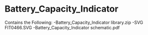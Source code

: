 # Battery_Capacity_Indicator
Contains the Following:
-Battery_Capacity_Indicator library.zip
-SVG FIT0466.SVG
-Battery_Capacity_Indicator schematic.pdf
  
